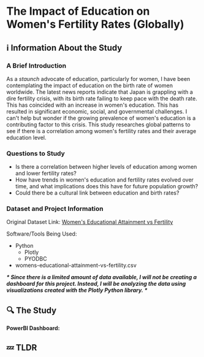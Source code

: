 <h1>The Impact of Education on Women's Fertility Rates (Globally)</h1>

<h2>ℹ️ Information About the Study</h2>
<h3>A Brief Introduction</h3>

As a <i>staunch</i> advocate of education, particularly for women, I have been contemplating the impact of education on the birth rate of women worldwide. The latest news reports indicate that Japan is grappling with a dire fertility crisis, with its birth rate failing to keep pace with the death rate. This has coincided with an increase in women's education. This has resulted in significant economic, social, and governmental challenges. I can't help but wonder if the growing prevalence of women's education is a contributing factor to this crisis. This study researches global patterns to see if there is a correlation among women's fertility rates and their average education level.

<h3>Questions to Study</h3>

- Is there a correlation between higher levels of education among women and lower fertility rates?
- How have trends in women's education and fertility rates evolved over time, and what implications does this have for future population growth?
- Could there be a cultural link between education and birth rates?

<h3>Dataset and Project Information</h3>

Original Dataset Link: <a href = "https://www.kaggle.com/datasets/valchovalev/womenseducationalattainmentvsfertility?resource=download">Women's Educational Attainment vs Fertility</a>

Software/Tools Being Used:
- Python
  - Plotly
  - PYODBC
- <a>womens-educational-attainment-vs-fertility.csv</a>

<i><b>* Since there is a limited amount of data available, I will not be creating a dashboard for this project. Instead, I will be analyzing the data using visualizations created with the Plotly Python library. *</b></i>

<h2>🔍 The Study</h2>

<b>PowerBI Dashboard:</b> <a href="https://app.powerbi.com/view?r=eyJrIjoiOWQyOTg5ZDItOTk1OC00NmMyLTkwM2UtNTYzNWNkYTI0YzIwIiwidCI6ImU0YTdiMmYwLTRkM2QtNDI0OC05YTdiLWEyNjQ4ZTIzN2MxNSIsImMiOjF9"></a>



<h2>💤 TLDR</h2>
